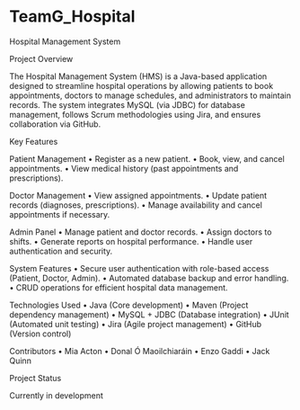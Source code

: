 # TeamG_Hospital
Hospital Management System

 Project Overview

The Hospital Management System (HMS) is a Java-based application designed to streamline hospital operations by allowing patients to book appointments, doctors to manage schedules, and administrators to maintain records. The system integrates MySQL (via JDBC) for database management, follows Scrum methodologies using Jira, and ensures collaboration via GitHub.

 Key Features

 Patient Management
	•	Register as a new patient.
	•	Book, view, and cancel appointments.
	•	View medical history (past appointments and prescriptions).

 Doctor Management
	•	View assigned appointments.
	•	Update patient records (diagnoses, prescriptions).
	•	Manage availability and cancel appointments if necessary.

 Admin Panel
	•	Manage patient and doctor records.
	•	Assign doctors to shifts.
	•	Generate reports on hospital performance.
	•	Handle user authentication and security.

 System Features
	•	Secure user authentication with role-based access (Patient, Doctor, Admin).
	•	Automated database backup and error handling.
	•	CRUD operations for efficient hospital data management.

 Technologies Used
	•	Java (Core development)
	•	Maven (Project dependency management)
	•	MySQL + JDBC (Database integration)
	•	JUnit (Automated unit testing)
	•	Jira (Agile project management)
	•	GitHub (Version control)


 Contributors
	•	Mia Acton 
	•	Donal Ó Maoilchiaráin
	•	Enzo Gaddi
	•	Jack Quinn

 Project Status

 Currently in development
